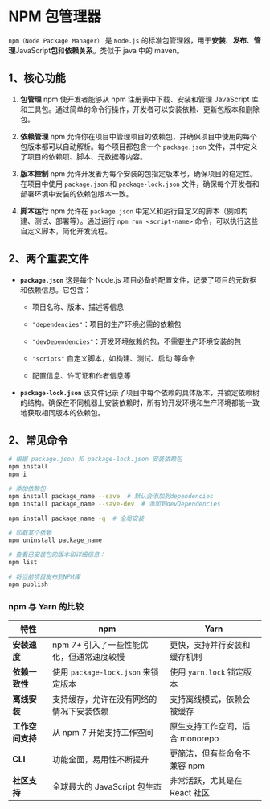 # NPM 包管理器

`npm（Node Package Manager）` 是 `Node.js` 的标准包管理器，用于**安装**、**发布**、**管理**JavaScript**包**和**依赖关系**。类似于 java 中的 maven。

## 1、核心功能

1. **包管理**
   npm 使开发者能够从 npm 注册表中下载、安装和管理 JavaScript 库和工具包。通过简单的命令行操作，开发者可以安装依赖、更新包版本和删除包。

2. **依赖管理**
   npm 允许你在项目中管理项目的依赖包，并确保项目中使用的每个包版本都可以自动解析。每个项目都包含一个 `package.json` 文件，其中定义了项目的依赖项、脚本、元数据等内容。

3. **版本控制**
   npm 允许开发者为每个安装的包指定版本号，确保项目的稳定性。在项目中使用 `package.json` 和 `package-lock.json` 文件，确保每个开发者和部署环境中安装的依赖包版本一致。

4. **脚本运行**
   npm 允许在 `package.json` 中定义和运行自定义的脚本（例如构建、测试、部署等）。通过运行 `npm run <script-name>` 命令，可以执行这些自定义脚本，简化开发流程。

## 2、两个重要文件

- **`package.json`**
  这是每个 Node.js 项目必备的配置文件，记录了项目的元数据和依赖信息。它包含：

  - 项目名称、版本、描述等信息

  - `"dependencies"`：项目的生产环境必需的依赖包

  - `"devDependencies"`：开发环境依赖的包，不需要生产环境安装的包

  - `"scripts"` 自定义脚本，如构建、测试、启动 等命令

  - 配置信息、许可证和作者信息等

- **`package-lock.json`**
  该文件记录了项目中每个依赖的具体版本，并锁定依赖树的结构。确保在不同机器上安装依赖时，所有的开发环境和生产环境都能一致地获取相同版本的依赖包。

## 2、常见命令

```bash
# 根据 package.json 和 package-lock.json 安装依赖包
npm install
npm i

# 添加依赖包
npm install package_name --save  # 默认会添加到dependencies
npm install package_name --save-dev  # 添加到devDependencies

npm install package_name -g  # 全局安装

# 卸载某个依赖
npm uninstall package_name

# 查看已安装包的版本和详细信息：
npm list

# 将当前项目发布到NPM库
npm publish

```

### **npm 与 Yarn 的比较**

| 特性             | npm                                       | Yarn                            |
| ---------------- | ----------------------------------------- | ------------------------------- |
| **安装速度**     | npm 7+ 引入了一些性能优化，但通常速度较慢 | 更快，支持并行安装和缓存机制    |
| **依赖一致性**   | 使用 `package-lock.json` 来锁定版本       | 使用 `yarn.lock` 锁定版本       |
| **离线安装**     | 支持缓存，允许在没有网络的情况下安装依赖  | 支持离线模式，依赖会被缓存      |
| **工作空间支持** | 从 npm 7 开始支持工作空间                 | 原生支持工作空间，适合 monorepo |
| **CLI**          | 功能全面，易用性不断提升                  | 更简洁，但有些命令不兼容 npm    |
| **社区支持**     | 全球最大的 JavaScript 包生态              | 非常活跃，尤其是在 React 社区   |

